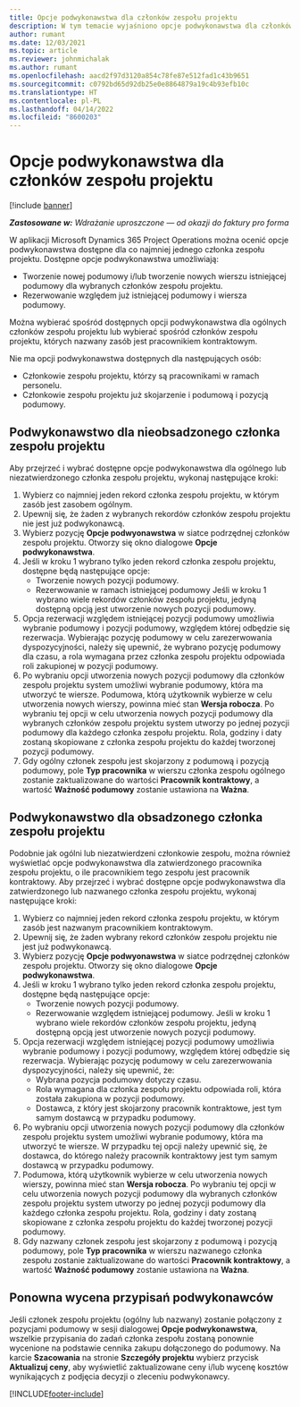 ```yaml
---
title: Opcje podwykonawstwa dla członków zespołu projektu
description: W tym temacie wyjaśniono opcje podwykonawstwa dla członków zespołu projektu w aplikacji Microsoft Dynamics 365 Project Operations.
author: rumant
ms.date: 12/03/2021
ms.topic: article
ms.reviewer: johnmichalak
ms.author: rumant
ms.openlocfilehash: aacd2f97d3120a854c78fe87e512fad1c43b9651
ms.sourcegitcommit: c0792bd65d92db25e0e8864879a19c4b93efb10c
ms.translationtype: HT
ms.contentlocale: pl-PL
ms.lasthandoff: 04/14/2022
ms.locfileid: "8600203"
---
```

# <a name="subcontracting-options-for-project-team-members"></a>Opcje podwykonawstwa dla członków zespołu projektu

[!include [banner](../../includes/dataverse-preview.md)]

_**Zastosowane w:** Wdrażanie uproszczone — od okazji do faktury pro forma_

W aplikacji Microsoft Dynamics 365 Project Operations można ocenić opcje podwykonawstwa dostępne dla co najmniej jednego członka zespołu projektu. Dostępne opcje podwykonawstwa umożliwiają:

- Tworzenie nowej podumowy i/lub tworzenie nowych wierszu istniejącej podumowy dla wybranych członków zespołu projektu. 
- Rezerwowanie względem już istniejącej podumowy i wiersza podumowy. 

Można wybierać spośród dostępnych opcji podwykonawstwa dla ogólnych członków zespołu projektu lub wybierać spośród członków zespołu projektu, których nazwany zasób jest pracownikiem kontraktowym. 

Nie ma opcji podwykonawstwa dostępnych dla następujących osób:

- Członkowie zespołu projektu, którzy są pracownikami w ramach personelu. 
- Członkowie zespołu projektu już skojarzenie i podumową i pozycją podumowy. 

## <a name="subcontracting-an-unstaffed-project-team-member"></a>Podwykonawstwo dla nieobsadzonego członka zespołu projektu

Aby przejrzeć i wybrać dostępne opcje podwykonawstwa dla ogólnego lub niezatwierdzonego członka zespołu projektu, wykonaj następujące kroki:

1. Wybierz co najmniej jeden rekord członka zespołu projektu, w którym zasób jest zasobem ogólnym.
2. Upewnij się, że żaden z wybranych rekordów członków zespołu projektu nie jest już podwykonawcą. 
3. Wybierz pozycję **Opcje podwyonawstwa** w siatce podrzędnej członków zespołu projektu. Otworzy się okno dialogowe **Opcje podwykonawstwa**. 
4. Jeśli w kroku 1 wybrano tylko jeden rekord członka zespołu projektu, dostępne będą następujące opcje:
    - Tworzenie nowych pozycji podumowy. 
    - Rezerwowanie w ramach istniejącej podumowy Jeśli w kroku 1 wybrano wiele rekordów członków zespołu projektu, jedyną dostępną opcją jest utworzenie nowych pozycji podumowy.
5. Opcja rezerwacji względem istniejącej pozycji podumowy umożliwia wybranie podumowy i pozycji podumowy, względem której odbędzie się rezerwacja. Wybierając pozycję podumowy w celu zarezerwowania dyspozycyjności, należy się upewnić, że wybrano pozycję podumowy dla czasu, a rola wymagana przez członka zespołu projektu odpowiada roli zakupionej w pozycji podumowy.
6. Po wybraniu opcji utworzenia nowych pozycji podumowy dla członków zespołu projektu system umożliwi wybranie podumowy, która ma utworzyć te wiersze. Podumowa, którą użytkownik wybierze w celu utworzenia nowych wierszy, powinna mieć stan **Wersja robocza**. Po wybraniu tej opcji w celu utworzenia nowych pozycji podumowy dla wybranych członków zespołu projektu system utworzy po jednej pozycji podumowy dla każdego członka zespołu projektu. Rola, godziny i daty zostaną skopiowane z członka zespołu projektu do każdej tworzonej pozycji podumowy. 
7. Gdy ogólny członek zespołu jest skojarzony z podumową i pozycją podumowy, pole **Typ pracownika** w wierszu członka zespołu ogólnego zostanie zaktualizowane do wartości **Pracownik kontraktowy**, a wartość **Ważność podumowy** zostanie ustawiona na **Ważna**.

## <a name="subcontracting-a-staffed-project-team-member"></a>Podwykonawstwo dla obsadzonego członka zespołu projektu

Podobnie jak ogólni lub niezatwierdzeni członkowie zespołu, można również wyświetlać opcje podwykonawstwa dla zatwierdzonego pracownika zespołu projektu, o ile pracownikiem tego zespołu jest pracownik kontraktowy. Aby przejrzeć i wybrać dostępne opcje podwykonawstwa dla zatwierdzonego lub nazwanego członka zespołu projektu, wykonaj następujące kroki:

1. Wybierz co najmniej jeden rekord członka zespołu projektu, w którym zasób jest nazwanym pracownikiem kontraktowym.
2. Upewnij się, że żaden wybrany rekord członków zespołu projektu nie jest już podwykonawcą. 
3. Wybierz pozycję **Opcje podwyonawstwa** w siatce podrzędnej członków zespołu projektu. Otworzy się okno dialogowe **Opcje podwykonawstwa**. 
4. Jeśli w kroku 1 wybrano tylko jeden rekord członka zespołu projektu, dostępne będą następujące opcje:
      - Tworzenie nowych pozycji podumowy.
      - Rezerwowanie względem istniejącej podumowy.
  Jeśli w kroku 1 wybrano wiele rekordów członków zespołu projektu, jedyną dostępną opcją jest utworzenie nowych pozycji podumowy.
5. Opcja rezerwacji względem istniejącej pozycji podumowy umożliwia wybranie podumowy i pozycji podumowy, względem której odbędzie się rezerwacja. Wybierając pozycję podumowy w celu zarezerwowania dyspozycyjności, należy się upewnić, że:
      - Wybrana pozycja podumowy dotyczy czasu. 
      - Rola wymagana dla członka zespołu projektu odpowiada roli, która została zakupiona w pozycji podumowy. 
      - Dostawca, z który jest skojarzony pracownik kontraktowe, jest tym samym dostawcą w przypadku podumowy.
6. Po wybraniu opcji utworzenia nowych pozycji podumowy dla członków zespołu projektu system umożliwi wybranie podumowy, która ma utworzyć te wiersze. W przypadku tej opcji należy upewnić się, że dostawca, do którego należy pracownik kontraktowy jest tym samym dostawcą w przypadku podumowy. 
7. Podumowa, którą użytkownik wybierze w celu utworzenia nowych wierszy, powinna mieć stan **Wersja robocza**. Po wybraniu tej opcji w celu utworzenia nowych pozycji podumowy dla wybranych członków zespołu projektu system utworzy po jednej pozycji podumowy dla każdego członka zespołu projektu. Rola, godziny i daty zostaną skopiowane z członka zespołu projektu do każdej tworzonej pozycji podumowy.  
8. Gdy nazwany członek zespołu jest skojarzony z podumową i pozycją podumowy, pole **Typ pracownika** w wierszu nazwanego członka zespołu zostanie zaktualizowane do wartości **Pracownik kontraktowy**, a wartość **Ważność podumowy** zostanie ustawiona na **Ważna**.

## <a name="re-costing-subcontractor-assignments"></a>Ponowna wycena przypisań podwykonawców

Jeśli członek zespołu projektu (ogólny lub nazwany) zostanie połączony z pozycjami podumowy w sesji dialogowej **Opcje podwykonawstwa**, wszelkie przypisania do zadań członka zespołu zostaną ponownie wycenione na podstawie cennika zakupu dołączonego do podumowy. Na karcie **Szacowania** na stronie **Szczegóły projektu** wybierz przycisk **Aktualizuj ceny**, aby wyświetlić zaktualizowane ceny i/lub wycenę kosztów wynikających z podjęcia decyzji o zleceniu podwykonawcy.

[!INCLUDE[footer-include](../../includes/footer-banner.md)]
